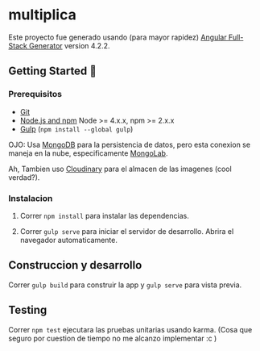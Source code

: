 # multiplica

Este proyecto fue generado usando (para mayor rapidez) [Angular Full-Stack Generator](https://github.com/DaftMonk/generator-angular-fullstack) version 4.2.2.

## Getting Started :rocket:
### Prerequisitos

- [Git](https://git-scm.com/)
- [Node.js and npm](nodejs.org) Node >= 4.x.x, npm >= 2.x.x
- [Gulp](http://gulpjs.com/) (`npm install --global gulp`)


OJO: Usa [MongoDB](https://www.mongodb.com/) para la persistencia de datos, pero esta conexion se maneja en la nube, especificamente [MongoLab](https://mlab.com/).

Ah, Tambien uso [Cloudinary](https://cloudinary.com/) para el almacen de las imagenes (cool verdad?).

### Instalacion

1. Correr `npm install` para instalar las dependencias.

3. Correr `gulp serve` para iniciar el servidor de desarrollo. Abrira el navegador automaticamente.

## Construccion y desarrollo

Correr `gulp build` para construir la app y `gulp serve` para vista previa.

## Testing

Correr `npm test` ejecutara las pruebas unitarias usando karma. (Cosa que seguro por cuestion de tiempo no me alcanzo implementar :c )
